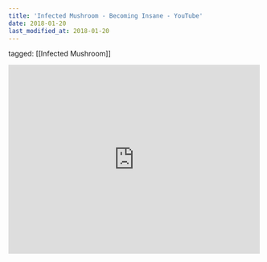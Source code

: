 ```yaml
---
title: 'Infected Mushroom - Becoming Insane - YouTube'
date: 2018-01-20
last_modified_at: 2018-01-20
---
```

tagged: [[Infected Mushroom]]
<iframe allow="accelerometer; autoplay; clipboard-write; encrypted-media; gyroscope; picture-in-picture" allowfullscreen="" frameborder="0" height="375" id="youtube_iframe" src="https://www.youtube.com/embed/WxhTbxMSvT0?feature=oembed&amp;enablejsapi=1&amp;origin=https://safe.txmblr.com&amp;wmode=opaque" width="500"></iframe>